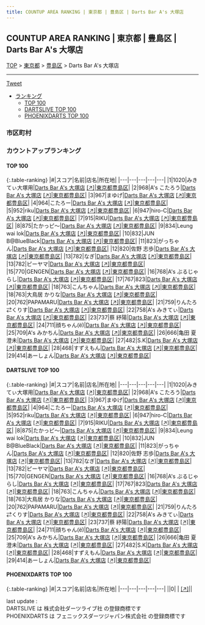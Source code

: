 ```yaml
---
title: COUNTUP AREA RANKING | 東京都 | 豊島区 | Darts Bar A's 大塚店
---
```

## COUNTUP AREA RANKING | 東京都 | 豊島区 | Darts Bar A's 大塚店

[TOP](/darts/rank/) > [東京都](/darts/rank/東京都/) > [豊島区](/darts/rank/東京都/豊島区/) > Darts Bar A's 大塚店

___

<a href="https://twitter.com/share?ref_src=twsrc%5Etfw" data-text="COUNTUP AREA RANKING | 東京都豊島区Darts Bar A's 大塚店" class="twitter-share-button" data-hashtags="DARTSLIVE,PHOENIXDARTS,darts,ダーツ" data-show-count="false">Tweet</a>

* [ランキング](#カウントアップランキング)
    * [TOP 100](#top-100)
    * [DARTSLIVE TOP 100](#dartslive-top-100)
    * [PHOENIXDARTS TOP 100](#phoenixdarts-top-100)

### 市区町村

<ul>

</ul>

### カウントアップランキング

#### TOP 100



{:.table-ranking}
|#|スコア|名前|店名|所在地|
|---|---|---|---|---|
|1|1020|<span class="rank-name-dl">みきてぃ大塚用</span>|<a href="/darts/rank/shops/209e632f88b918540d9b047a20a7ba1e.html">Darts Bar A's 大塚店</a> <a href="https://search.dartslive.com/jp/shop/209e632f88b918540d9b047a20a7ba1e">[↗]</a>|<a href="/darts/rank/東京都/豊島区">東京都豊島区</a>|
|2|968|<span class="rank-name-dl">A&#x27;s こたろう</span>|<a href="/darts/rank/shops/209e632f88b918540d9b047a20a7ba1e.html">Darts Bar A's 大塚店</a> <a href="https://search.dartslive.com/jp/shop/209e632f88b918540d9b047a20a7ba1e">[↗]</a>|<a href="/darts/rank/東京都/豊島区">東京都豊島区</a>|
|3|967|<span class="rank-name-dl">まゆげ</span>|<a href="/darts/rank/shops/209e632f88b918540d9b047a20a7ba1e.html">Darts Bar A's 大塚店</a> <a href="https://search.dartslive.com/jp/shop/209e632f88b918540d9b047a20a7ba1e">[↗]</a>|<a href="/darts/rank/東京都/豊島区">東京都豊島区</a>|
|4|964|<span class="rank-name-dl">こたろー</span>|<a href="/darts/rank/shops/209e632f88b918540d9b047a20a7ba1e.html">Darts Bar A's 大塚店</a> <a href="https://search.dartslive.com/jp/shop/209e632f88b918540d9b047a20a7ba1e">[↗]</a>|<a href="/darts/rank/東京都/豊島区">東京都豊島区</a>|
|5|952|<span class="rank-name-dl">riku</span>|<a href="/darts/rank/shops/209e632f88b918540d9b047a20a7ba1e.html">Darts Bar A's 大塚店</a> <a href="https://search.dartslive.com/jp/shop/209e632f88b918540d9b047a20a7ba1e">[↗]</a>|<a href="/darts/rank/東京都/豊島区">東京都豊島区</a>|
|6|947|<span class="rank-name-dl">hiro-C</span>|<a href="/darts/rank/shops/209e632f88b918540d9b047a20a7ba1e.html">Darts Bar A's 大塚店</a> <a href="https://search.dartslive.com/jp/shop/209e632f88b918540d9b047a20a7ba1e">[↗]</a>|<a href="/darts/rank/東京都/豊島区">東京都豊島区</a>|
|7|915|<span class="rank-name-dl">RIKU</span>|<a href="/darts/rank/shops/209e632f88b918540d9b047a20a7ba1e.html">Darts Bar A's 大塚店</a> <a href="https://search.dartslive.com/jp/shop/209e632f88b918540d9b047a20a7ba1e">[↗]</a>|<a href="/darts/rank/東京都/豊島区">東京都豊島区</a>|
|8|875|<span class="rank-name-dl">たかっピ～</span>|<a href="/darts/rank/shops/209e632f88b918540d9b047a20a7ba1e.html">Darts Bar A's 大塚店</a> <a href="https://search.dartslive.com/jp/shop/209e632f88b918540d9b047a20a7ba1e">[↗]</a>|<a href="/darts/rank/東京都/豊島区">東京都豊島区</a>|
|9|834|<span class="rank-name-dl">Leung wai lok</span>|<a href="/darts/rank/shops/209e632f88b918540d9b047a20a7ba1e.html">Darts Bar A's 大塚店</a> <a href="https://search.dartslive.com/jp/shop/209e632f88b918540d9b047a20a7ba1e">[↗]</a>|<a href="/darts/rank/東京都/豊島区">東京都豊島区</a>|
|10|832|<span class="rank-name-dl">JUN B@BlueBlack</span>|<a href="/darts/rank/shops/209e632f88b918540d9b047a20a7ba1e.html">Darts Bar A's 大塚店</a> <a href="https://search.dartslive.com/jp/shop/209e632f88b918540d9b047a20a7ba1e">[↗]</a>|<a href="/darts/rank/東京都/豊島区">東京都豊島区</a>|
|11|823|<span class="rank-name-dl">がっちゃん</span>|<a href="/darts/rank/shops/209e632f88b918540d9b047a20a7ba1e.html">Darts Bar A's 大塚店</a> <a href="https://search.dartslive.com/jp/shop/209e632f88b918540d9b047a20a7ba1e">[↗]</a>|<a href="/darts/rank/東京都/豊島区">東京都豊島区</a>|
|12|820|<span class="rank-name-dl">佐野 志歩</span>|<a href="/darts/rank/shops/209e632f88b918540d9b047a20a7ba1e.html">Darts Bar A's 大塚店</a> <a href="https://search.dartslive.com/jp/shop/209e632f88b918540d9b047a20a7ba1e">[↗]</a>|<a href="/darts/rank/東京都/豊島区">東京都豊島区</a>|
|13|782|<span class="rank-name-dl">なぎ</span>|<a href="/darts/rank/shops/209e632f88b918540d9b047a20a7ba1e.html">Darts Bar A's 大塚店</a> <a href="https://search.dartslive.com/jp/shop/209e632f88b918540d9b047a20a7ba1e">[↗]</a>|<a href="/darts/rank/東京都/豊島区">東京都豊島区</a>|
|13|782|<span class="rank-name-dl">ピーヤマ</span>|<a href="/darts/rank/shops/209e632f88b918540d9b047a20a7ba1e.html">Darts Bar A's 大塚店</a> <a href="https://search.dartslive.com/jp/shop/209e632f88b918540d9b047a20a7ba1e">[↗]</a>|<a href="/darts/rank/東京都/豊島区">東京都豊島区</a>|
|15|770|<span class="rank-name-dl">GENGEN</span>|<a href="/darts/rank/shops/209e632f88b918540d9b047a20a7ba1e.html">Darts Bar A's 大塚店</a> <a href="https://search.dartslive.com/jp/shop/209e632f88b918540d9b047a20a7ba1e">[↗]</a>|<a href="/darts/rank/東京都/豊島区">東京都豊島区</a>|
|16|768|<span class="rank-name-dl">A&#x27;s ぶるじゃらし</span>|<a href="/darts/rank/shops/209e632f88b918540d9b047a20a7ba1e.html">Darts Bar A's 大塚店</a> <a href="https://search.dartslive.com/jp/shop/209e632f88b918540d9b047a20a7ba1e">[↗]</a>|<a href="/darts/rank/東京都/豊島区">東京都豊島区</a>|
|17|767|<span class="rank-name-dl">823</span>|<a href="/darts/rank/shops/209e632f88b918540d9b047a20a7ba1e.html">Darts Bar A's 大塚店</a> <a href="https://search.dartslive.com/jp/shop/209e632f88b918540d9b047a20a7ba1e">[↗]</a>|<a href="/darts/rank/東京都/豊島区">東京都豊島区</a>|
|18|763|<span class="rank-name-dl">こんちゃん</span>|<a href="/darts/rank/shops/209e632f88b918540d9b047a20a7ba1e.html">Darts Bar A's 大塚店</a> <a href="https://search.dartslive.com/jp/shop/209e632f88b918540d9b047a20a7ba1e">[↗]</a>|<a href="/darts/rank/東京都/豊島区">東京都豊島区</a>|
|18|763|<span class="rank-name-dl">大鳥居 かりな</span>|<a href="/darts/rank/shops/209e632f88b918540d9b047a20a7ba1e.html">Darts Bar A's 大塚店</a> <a href="https://search.dartslive.com/jp/shop/209e632f88b918540d9b047a20a7ba1e">[↗]</a>|<a href="/darts/rank/東京都/豊島区">東京都豊島区</a>|
|20|762|<span class="rank-name-dl">PAPAMARU</span>|<a href="/darts/rank/shops/209e632f88b918540d9b047a20a7ba1e.html">Darts Bar A's 大塚店</a> <a href="https://search.dartslive.com/jp/shop/209e632f88b918540d9b047a20a7ba1e">[↗]</a>|<a href="/darts/rank/東京都/豊島区">東京都豊島区</a>|
|21|759|<span class="rank-name-dl">りんたろ⇄くりす</span>|<a href="/darts/rank/shops/209e632f88b918540d9b047a20a7ba1e.html">Darts Bar A's 大塚店</a> <a href="https://search.dartslive.com/jp/shop/209e632f88b918540d9b047a20a7ba1e">[↗]</a>|<a href="/darts/rank/東京都/豊島区">東京都豊島区</a>|
|22|758|<span class="rank-name-dl">A&#x27;s みきてぃ</span>|<a href="/darts/rank/shops/209e632f88b918540d9b047a20a7ba1e.html">Darts Bar A's 大塚店</a> <a href="https://search.dartslive.com/jp/shop/209e632f88b918540d9b047a20a7ba1e">[↗]</a>|<a href="/darts/rank/東京都/豊島区">東京都豊島区</a>|
|23|737|<span class="rank-name-dl">蔡 紓陽</span>|<a href="/darts/rank/shops/209e632f88b918540d9b047a20a7ba1e.html">Darts Bar A's 大塚店</a> <a href="https://search.dartslive.com/jp/shop/209e632f88b918540d9b047a20a7ba1e">[↗]</a>|<a href="/darts/rank/東京都/豊島区">東京都豊島区</a>|
|24|711|<span class="rank-name-dl">顔ちゃん(ё)</span>|<a href="/darts/rank/shops/209e632f88b918540d9b047a20a7ba1e.html">Darts Bar A's 大塚店</a> <a href="https://search.dartslive.com/jp/shop/209e632f88b918540d9b047a20a7ba1e">[↗]</a>|<a href="/darts/rank/東京都/豊島区">東京都豊島区</a>|
|25|709|<span class="rank-name-dl">A&#x27;s みかちん</span>|<a href="/darts/rank/shops/209e632f88b918540d9b047a20a7ba1e.html">Darts Bar A's 大塚店</a> <a href="https://search.dartslive.com/jp/shop/209e632f88b918540d9b047a20a7ba1e">[↗]</a>|<a href="/darts/rank/東京都/豊島区">東京都豊島区</a>|
|26|666|<span class="rank-name-dl">亀田 夏澄未</span>|<a href="/darts/rank/shops/209e632f88b918540d9b047a20a7ba1e.html">Darts Bar A's 大塚店</a> <a href="https://search.dartslive.com/jp/shop/209e632f88b918540d9b047a20a7ba1e">[↗]</a>|<a href="/darts/rank/東京都/豊島区">東京都豊島区</a>|
|27|482|<span class="rank-name-dl">S.K</span>|<a href="/darts/rank/shops/209e632f88b918540d9b047a20a7ba1e.html">Darts Bar A's 大塚店</a> <a href="https://search.dartslive.com/jp/shop/209e632f88b918540d9b047a20a7ba1e">[↗]</a>|<a href="/darts/rank/東京都/豊島区">東京都豊島区</a>|
|28|468|<span class="rank-name-dl">すずえもん</span>|<a href="/darts/rank/shops/209e632f88b918540d9b047a20a7ba1e.html">Darts Bar A's 大塚店</a> <a href="https://search.dartslive.com/jp/shop/209e632f88b918540d9b047a20a7ba1e">[↗]</a>|<a href="/darts/rank/東京都/豊島区">東京都豊島区</a>|
|29|414|<span class="rank-name-dl">あーしょん</span>|<a href="/darts/rank/shops/209e632f88b918540d9b047a20a7ba1e.html">Darts Bar A's 大塚店</a> <a href="https://search.dartslive.com/jp/shop/209e632f88b918540d9b047a20a7ba1e">[↗]</a>|<a href="/darts/rank/東京都/豊島区">東京都豊島区</a>|


#### DARTSLIVE TOP 100



{:.table-ranking}
|#|スコア|名前|店名|所在地|
|---|---|---|---|---|
|1|1020|<span class="rank-name-dl">みきてぃ大塚用</span>|<a href="/darts/rank/shops/209e632f88b918540d9b047a20a7ba1e.html">Darts Bar A's 大塚店</a> <a href="https://search.dartslive.com/jp/shop/209e632f88b918540d9b047a20a7ba1e">[↗]</a>|<a href="/darts/rank/東京都/豊島区">東京都豊島区</a>|
|2|968|<span class="rank-name-dl">A&#x27;s こたろう</span>|<a href="/darts/rank/shops/209e632f88b918540d9b047a20a7ba1e.html">Darts Bar A's 大塚店</a> <a href="https://search.dartslive.com/jp/shop/209e632f88b918540d9b047a20a7ba1e">[↗]</a>|<a href="/darts/rank/東京都/豊島区">東京都豊島区</a>|
|3|967|<span class="rank-name-dl">まゆげ</span>|<a href="/darts/rank/shops/209e632f88b918540d9b047a20a7ba1e.html">Darts Bar A's 大塚店</a> <a href="https://search.dartslive.com/jp/shop/209e632f88b918540d9b047a20a7ba1e">[↗]</a>|<a href="/darts/rank/東京都/豊島区">東京都豊島区</a>|
|4|964|<span class="rank-name-dl">こたろー</span>|<a href="/darts/rank/shops/209e632f88b918540d9b047a20a7ba1e.html">Darts Bar A's 大塚店</a> <a href="https://search.dartslive.com/jp/shop/209e632f88b918540d9b047a20a7ba1e">[↗]</a>|<a href="/darts/rank/東京都/豊島区">東京都豊島区</a>|
|5|952|<span class="rank-name-dl">riku</span>|<a href="/darts/rank/shops/209e632f88b918540d9b047a20a7ba1e.html">Darts Bar A's 大塚店</a> <a href="https://search.dartslive.com/jp/shop/209e632f88b918540d9b047a20a7ba1e">[↗]</a>|<a href="/darts/rank/東京都/豊島区">東京都豊島区</a>|
|6|947|<span class="rank-name-dl">hiro-C</span>|<a href="/darts/rank/shops/209e632f88b918540d9b047a20a7ba1e.html">Darts Bar A's 大塚店</a> <a href="https://search.dartslive.com/jp/shop/209e632f88b918540d9b047a20a7ba1e">[↗]</a>|<a href="/darts/rank/東京都/豊島区">東京都豊島区</a>|
|7|915|<span class="rank-name-dl">RIKU</span>|<a href="/darts/rank/shops/209e632f88b918540d9b047a20a7ba1e.html">Darts Bar A's 大塚店</a> <a href="https://search.dartslive.com/jp/shop/209e632f88b918540d9b047a20a7ba1e">[↗]</a>|<a href="/darts/rank/東京都/豊島区">東京都豊島区</a>|
|8|875|<span class="rank-name-dl">たかっピ～</span>|<a href="/darts/rank/shops/209e632f88b918540d9b047a20a7ba1e.html">Darts Bar A's 大塚店</a> <a href="https://search.dartslive.com/jp/shop/209e632f88b918540d9b047a20a7ba1e">[↗]</a>|<a href="/darts/rank/東京都/豊島区">東京都豊島区</a>|
|9|834|<span class="rank-name-dl">Leung wai lok</span>|<a href="/darts/rank/shops/209e632f88b918540d9b047a20a7ba1e.html">Darts Bar A's 大塚店</a> <a href="https://search.dartslive.com/jp/shop/209e632f88b918540d9b047a20a7ba1e">[↗]</a>|<a href="/darts/rank/東京都/豊島区">東京都豊島区</a>|
|10|832|<span class="rank-name-dl">JUN B@BlueBlack</span>|<a href="/darts/rank/shops/209e632f88b918540d9b047a20a7ba1e.html">Darts Bar A's 大塚店</a> <a href="https://search.dartslive.com/jp/shop/209e632f88b918540d9b047a20a7ba1e">[↗]</a>|<a href="/darts/rank/東京都/豊島区">東京都豊島区</a>|
|11|823|<span class="rank-name-dl">がっちゃん</span>|<a href="/darts/rank/shops/209e632f88b918540d9b047a20a7ba1e.html">Darts Bar A's 大塚店</a> <a href="https://search.dartslive.com/jp/shop/209e632f88b918540d9b047a20a7ba1e">[↗]</a>|<a href="/darts/rank/東京都/豊島区">東京都豊島区</a>|
|12|820|<span class="rank-name-dl">佐野 志歩</span>|<a href="/darts/rank/shops/209e632f88b918540d9b047a20a7ba1e.html">Darts Bar A's 大塚店</a> <a href="https://search.dartslive.com/jp/shop/209e632f88b918540d9b047a20a7ba1e">[↗]</a>|<a href="/darts/rank/東京都/豊島区">東京都豊島区</a>|
|13|782|<span class="rank-name-dl">なぎ</span>|<a href="/darts/rank/shops/209e632f88b918540d9b047a20a7ba1e.html">Darts Bar A's 大塚店</a> <a href="https://search.dartslive.com/jp/shop/209e632f88b918540d9b047a20a7ba1e">[↗]</a>|<a href="/darts/rank/東京都/豊島区">東京都豊島区</a>|
|13|782|<span class="rank-name-dl">ピーヤマ</span>|<a href="/darts/rank/shops/209e632f88b918540d9b047a20a7ba1e.html">Darts Bar A's 大塚店</a> <a href="https://search.dartslive.com/jp/shop/209e632f88b918540d9b047a20a7ba1e">[↗]</a>|<a href="/darts/rank/東京都/豊島区">東京都豊島区</a>|
|15|770|<span class="rank-name-dl">GENGEN</span>|<a href="/darts/rank/shops/209e632f88b918540d9b047a20a7ba1e.html">Darts Bar A's 大塚店</a> <a href="https://search.dartslive.com/jp/shop/209e632f88b918540d9b047a20a7ba1e">[↗]</a>|<a href="/darts/rank/東京都/豊島区">東京都豊島区</a>|
|16|768|<span class="rank-name-dl">A&#x27;s ぶるじゃらし</span>|<a href="/darts/rank/shops/209e632f88b918540d9b047a20a7ba1e.html">Darts Bar A's 大塚店</a> <a href="https://search.dartslive.com/jp/shop/209e632f88b918540d9b047a20a7ba1e">[↗]</a>|<a href="/darts/rank/東京都/豊島区">東京都豊島区</a>|
|17|767|<span class="rank-name-dl">823</span>|<a href="/darts/rank/shops/209e632f88b918540d9b047a20a7ba1e.html">Darts Bar A's 大塚店</a> <a href="https://search.dartslive.com/jp/shop/209e632f88b918540d9b047a20a7ba1e">[↗]</a>|<a href="/darts/rank/東京都/豊島区">東京都豊島区</a>|
|18|763|<span class="rank-name-dl">こんちゃん</span>|<a href="/darts/rank/shops/209e632f88b918540d9b047a20a7ba1e.html">Darts Bar A's 大塚店</a> <a href="https://search.dartslive.com/jp/shop/209e632f88b918540d9b047a20a7ba1e">[↗]</a>|<a href="/darts/rank/東京都/豊島区">東京都豊島区</a>|
|18|763|<span class="rank-name-dl">大鳥居 かりな</span>|<a href="/darts/rank/shops/209e632f88b918540d9b047a20a7ba1e.html">Darts Bar A's 大塚店</a> <a href="https://search.dartslive.com/jp/shop/209e632f88b918540d9b047a20a7ba1e">[↗]</a>|<a href="/darts/rank/東京都/豊島区">東京都豊島区</a>|
|20|762|<span class="rank-name-dl">PAPAMARU</span>|<a href="/darts/rank/shops/209e632f88b918540d9b047a20a7ba1e.html">Darts Bar A's 大塚店</a> <a href="https://search.dartslive.com/jp/shop/209e632f88b918540d9b047a20a7ba1e">[↗]</a>|<a href="/darts/rank/東京都/豊島区">東京都豊島区</a>|
|21|759|<span class="rank-name-dl">りんたろ⇄くりす</span>|<a href="/darts/rank/shops/209e632f88b918540d9b047a20a7ba1e.html">Darts Bar A's 大塚店</a> <a href="https://search.dartslive.com/jp/shop/209e632f88b918540d9b047a20a7ba1e">[↗]</a>|<a href="/darts/rank/東京都/豊島区">東京都豊島区</a>|
|22|758|<span class="rank-name-dl">A&#x27;s みきてぃ</span>|<a href="/darts/rank/shops/209e632f88b918540d9b047a20a7ba1e.html">Darts Bar A's 大塚店</a> <a href="https://search.dartslive.com/jp/shop/209e632f88b918540d9b047a20a7ba1e">[↗]</a>|<a href="/darts/rank/東京都/豊島区">東京都豊島区</a>|
|23|737|<span class="rank-name-dl">蔡 紓陽</span>|<a href="/darts/rank/shops/209e632f88b918540d9b047a20a7ba1e.html">Darts Bar A's 大塚店</a> <a href="https://search.dartslive.com/jp/shop/209e632f88b918540d9b047a20a7ba1e">[↗]</a>|<a href="/darts/rank/東京都/豊島区">東京都豊島区</a>|
|24|711|<span class="rank-name-dl">顔ちゃん(ё)</span>|<a href="/darts/rank/shops/209e632f88b918540d9b047a20a7ba1e.html">Darts Bar A's 大塚店</a> <a href="https://search.dartslive.com/jp/shop/209e632f88b918540d9b047a20a7ba1e">[↗]</a>|<a href="/darts/rank/東京都/豊島区">東京都豊島区</a>|
|25|709|<span class="rank-name-dl">A&#x27;s みかちん</span>|<a href="/darts/rank/shops/209e632f88b918540d9b047a20a7ba1e.html">Darts Bar A's 大塚店</a> <a href="https://search.dartslive.com/jp/shop/209e632f88b918540d9b047a20a7ba1e">[↗]</a>|<a href="/darts/rank/東京都/豊島区">東京都豊島区</a>|
|26|666|<span class="rank-name-dl">亀田 夏澄未</span>|<a href="/darts/rank/shops/209e632f88b918540d9b047a20a7ba1e.html">Darts Bar A's 大塚店</a> <a href="https://search.dartslive.com/jp/shop/209e632f88b918540d9b047a20a7ba1e">[↗]</a>|<a href="/darts/rank/東京都/豊島区">東京都豊島区</a>|
|27|482|<span class="rank-name-dl">S.K</span>|<a href="/darts/rank/shops/209e632f88b918540d9b047a20a7ba1e.html">Darts Bar A's 大塚店</a> <a href="https://search.dartslive.com/jp/shop/209e632f88b918540d9b047a20a7ba1e">[↗]</a>|<a href="/darts/rank/東京都/豊島区">東京都豊島区</a>|
|28|468|<span class="rank-name-dl">すずえもん</span>|<a href="/darts/rank/shops/209e632f88b918540d9b047a20a7ba1e.html">Darts Bar A's 大塚店</a> <a href="https://search.dartslive.com/jp/shop/209e632f88b918540d9b047a20a7ba1e">[↗]</a>|<a href="/darts/rank/東京都/豊島区">東京都豊島区</a>|
|29|414|<span class="rank-name-dl">あーしょん</span>|<a href="/darts/rank/shops/209e632f88b918540d9b047a20a7ba1e.html">Darts Bar A's 大塚店</a> <a href="https://search.dartslive.com/jp/shop/209e632f88b918540d9b047a20a7ba1e">[↗]</a>|<a href="/darts/rank/東京都/豊島区">東京都豊島区</a>|


#### PHOENIXDARTS TOP 100



{:.table-ranking}
|#|スコア|名前|店名|所在地|
|---|---|---|---|---|
||0|<span class="rank-name-dl"> </span>|<a href="/darts/rank/shops/.html"></a> <a href="">[↗]</a>|<a href="/darts/rank//"></a>|


<div class="footer border-top border-gray-light mt-5 pt-3 text-right text-gray">
    last update : <span style="font-weight: italic" id="foot_last_modified"></span><br />
    DARTSLIVE は 株式会社ダーツライブ社 の登録商標です<br />
    PHOENIXDARTS は フェニックスダーツジャパン株式会社 の登録商標です<br />
</div>

<script src="https://cdnjs.cloudflare.com/ajax/libs/jquery.tablesorter/2.31.3/js/jquery.tablesorter.min.js" integrity="sha512-qzgd5cYSZcosqpzpn7zF2ZId8f/8CHmFKZ8j7mU4OUXTNRd5g+ZHBPsgKEwoqxCtdQvExE5LprwwPAgoicguNg==" crossorigin="anonymous" referrerpolicy="no-referrer"></script>
<link rel="stylesheet" href="https://cdnjs.cloudflare.com/ajax/libs/jquery.tablesorter/2.31.3/css/theme.default.min.css" integrity="sha512-wghhOJkjQX0Lh3NSWvNKeZ0ZpNn+SPVXX1Qyc9OCaogADktxrBiBdKGDoqVUOyhStvMBmJQ8ZdMHiR3wuEq8+w==" crossorigin="anonymous" referrerpolicy="no-referrer" />
<script>
$(function() {
    $(".table-ranking").tablesorter({sortList:[[0, 0]]});
    $("#foot_last_modified").text(formatDate(new Date(document.lastModified), 'yyyy-MM-dd HH:mm:ss'));
});
</script>

<script async src="https://platform.twitter.com/widgets.js" charset="utf-8"></script>